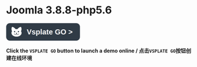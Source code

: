 # Joomla 3.8.8-php5.6

<a href="https://www.vsplate.com/?docker-compose=https://github.com/vsplate/dcenvs/joomla/3.8.8-php5.6"><img alt="VSPLATE GO" src="https://raw.githubusercontent.com/vsplate/images/master/vsgo_btn.png" width="200px"></a>

**Click the `VSPLATE GO` button to launch a demo online / 点击`VSPLATE GO`按钮创建在线环境**